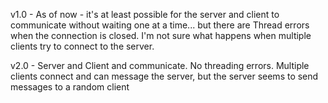 v1.0 - As of now - it's at least possible for the server and client to communicate without waiting one at a time... but there are Thread errors when the connection is closed. I'm not sure what happens when multiple clients try to connect to the server.


v2.0 - Server and Client and communicate. No threading errors. Multiple clients connect and can message the server, but the server seems to send messages to a random client
